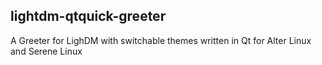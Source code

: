 ## lightdm-qtquick-greeter
A Greeter for LighDM with switchable themes written in Qt for Alter Linux and Serene Linux
